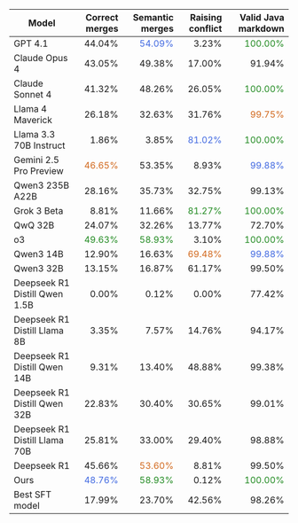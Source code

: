 | Model | Correct merges | Semantic merges | Raising conflict | Valid Java markdown |
| --- | ---: | ---: | ---: | ---: |
| GPT 4.1 | 44.04% | <span style="color:#4169E1;">54.09%</span> | 3.23% | <span style="color:#228B22;">100.00%</span> |
| Claude Opus 4 | 43.05% | 49.38% | 17.00% | 91.94% |
| Claude Sonnet 4 | 41.32% | 48.26% | 26.05% | <span style="color:#228B22;">100.00%</span> |
| Llama 4 Maverick | 26.18% | 32.63% | 31.76% | <span style="color:#D2691E;">99.75%</span> |
| Llama 3.3 70B Instruct | 1.86% | 3.85% | <span style="color:#4169E1;">81.02%</span> | <span style="color:#228B22;">100.00%</span> |
| Gemini 2.5 Pro Preview | <span style="color:#D2691E;">46.65%</span> | 53.35% | 8.93% | <span style="color:#4169E1;">99.88%</span> |
| Qwen3 235B A22B | 28.16% | 35.73% | 32.75% | 99.13% |
| Grok 3 Beta | 8.81% | 11.66% | <span style="color:#228B22;">81.27%</span> | <span style="color:#228B22;">100.00%</span> |
| QwQ 32B | 24.07% | 32.26% | 13.77% | 72.70% |
| o3 | <span style="color:#228B22;">49.63%</span> | <span style="color:#228B22;">58.93%</span> | 3.10% | <span style="color:#228B22;">100.00%</span> |
| Qwen3 14B | 12.90% | 16.63% | <span style="color:#D2691E;">69.48%</span> | <span style="color:#4169E1;">99.88%</span> |
| Qwen3 32B | 13.15% | 16.87% | 61.17% | 99.50% |
| Deepseek R1 Distill Qwen 1.5B | 0.00% | 0.12% | 0.00% | 77.42% |
| Deepseek R1 Distill Llama 8B | 3.35% | 7.57% | 14.76% | 94.17% |
| Deepseek R1 Distill Qwen 14B | 9.31% | 13.40% | 48.88% | 99.38% |
| Deepseek R1 Distill Qwen 32B | 22.83% | 30.40% | 30.65% | 99.01% |
| Deepseek R1 Distill Llama 70B | 25.81% | 33.00% | 29.40% | 98.88% |
| Deepseek R1 | 45.66% | <span style="color:#D2691E;">53.60%</span> | 8.81% | 99.50% |
| Ours | <span style="color:#4169E1;">48.76%</span> | <span style="color:#228B22;">58.93%</span> | 0.12% | <span style="color:#228B22;">100.00%</span> |
| Best SFT model | 17.99% | 23.70% | 42.56% | 98.26% |
